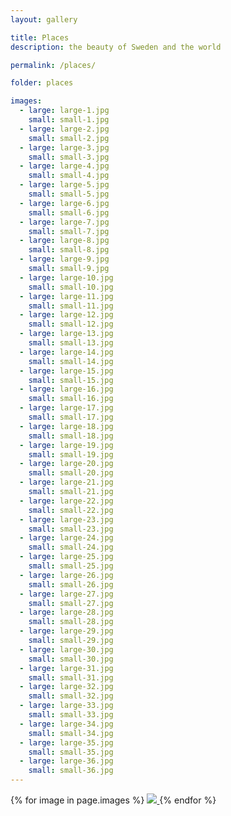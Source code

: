 ```yaml
---
layout: gallery

title: Places
description: the beauty of Sweden and the world

permalink: /places/

folder: places

images:
  - large: large-1.jpg
    small: small-1.jpg
  - large: large-2.jpg
    small: small-2.jpg
  - large: large-3.jpg
    small: small-3.jpg
  - large: large-4.jpg
    small: small-4.jpg
  - large: large-5.jpg
    small: small-5.jpg
  - large: large-6.jpg
    small: small-6.jpg
  - large: large-7.jpg
    small: small-7.jpg
  - large: large-8.jpg
    small: small-8.jpg
  - large: large-9.jpg
    small: small-9.jpg
  - large: large-10.jpg
    small: small-10.jpg
  - large: large-11.jpg
    small: small-11.jpg
  - large: large-12.jpg
    small: small-12.jpg
  - large: large-13.jpg
    small: small-13.jpg
  - large: large-14.jpg
    small: small-14.jpg
  - large: large-15.jpg
    small: small-15.jpg
  - large: large-16.jpg
    small: small-16.jpg
  - large: large-17.jpg
    small: small-17.jpg
  - large: large-18.jpg
    small: small-18.jpg
  - large: large-19.jpg
    small: small-19.jpg
  - large: large-20.jpg
    small: small-20.jpg
  - large: large-21.jpg
    small: small-21.jpg
  - large: large-22.jpg
    small: small-22.jpg
  - large: large-23.jpg
    small: small-23.jpg
  - large: large-24.jpg
    small: small-24.jpg
  - large: large-25.jpg
    small: small-25.jpg
  - large: large-26.jpg
    small: small-26.jpg
  - large: large-27.jpg
    small: small-27.jpg
  - large: large-28.jpg
    small: small-28.jpg
  - large: large-29.jpg
    small: small-29.jpg
  - large: large-30.jpg
    small: small-30.jpg
  - large: large-31.jpg
    small: small-31.jpg
  - large: large-32.jpg
    small: small-32.jpg
  - large: large-33.jpg
    small: small-33.jpg
  - large: large-34.jpg
    small: small-34.jpg
  - large: large-35.jpg
    small: small-35.jpg
  - large: large-36.jpg
    small: small-36.jpg
---
```



<div id="gallery">
{% for image in page.images %}
   <a data-fancybox="slides" href="{{ site.galleries_path }}/{{ page.folder }}/{{ image.large }}">
      <img src="{{ site.galleries_path }}/{{ page.folder }}/{{ image.small }}">
   </a>
{% endfor %}


  <script>
    $("#gallery").justifiedGallery({
      rowHeight : 120,
      margins : 10,
	  border : 0,
      lastRow : 'justify'
    });
  </script>
</div>
